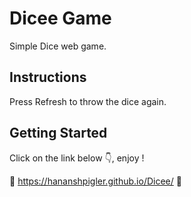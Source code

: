 # Dicee Game
Simple Dice web game.

## Instructions
Press Refresh to throw the dice again.

## Getting Started
Click on the link below 👇, enjoy !

🎲 https://hananshpigler.github.io/Dicee/ 🎲
